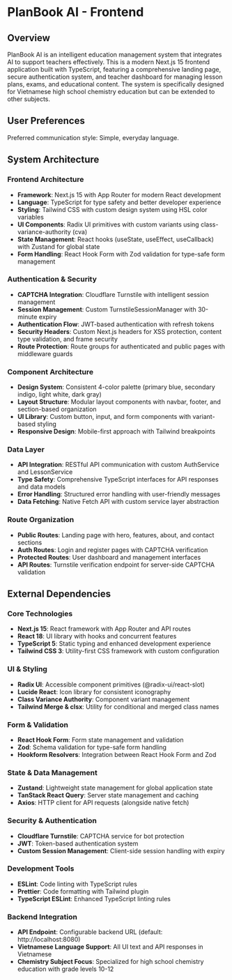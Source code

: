 # PlanBook AI - Frontend

## Overview

PlanBook AI is an intelligent education management system that integrates AI to support teachers effectively. This is a modern Next.js 15 frontend application built with TypeScript, featuring a comprehensive landing page, secure authentication system, and teacher dashboard for managing lesson plans, exams, and educational content. The system is specifically designed for Vietnamese high school chemistry education but can be extended to other subjects.

## User Preferences

Preferred communication style: Simple, everyday language.

## System Architecture

### Frontend Architecture
- **Framework**: Next.js 15 with App Router for modern React development
- **Language**: TypeScript for type safety and better developer experience
- **Styling**: Tailwind CSS with custom design system using HSL color variables
- **UI Components**: Radix UI primitives with custom variants using class-variance-authority (cva)
- **State Management**: React hooks (useState, useEffect, useCallback) with Zustand for global state
- **Form Handling**: React Hook Form with Zod validation for type-safe form management

### Authentication & Security
- **CAPTCHA Integration**: Cloudflare Turnstile with intelligent session management
- **Session Management**: Custom TurnstileSessionManager with 30-minute expiry
- **Authentication Flow**: JWT-based authentication with refresh tokens
- **Security Headers**: Custom Next.js headers for XSS protection, content type validation, and frame security
- **Route Protection**: Route groups for authenticated and public pages with middleware guards

### Component Architecture
- **Design System**: Consistent 4-color palette (primary blue, secondary indigo, light white, dark gray)
- **Layout Structure**: Modular layout components with navbar, footer, and section-based organization
- **UI Library**: Custom button, input, and form components with variant-based styling
- **Responsive Design**: Mobile-first approach with Tailwind breakpoints

### Data Layer
- **API Integration**: RESTful API communication with custom AuthService and LessonService
- **Type Safety**: Comprehensive TypeScript interfaces for API responses and data models
- **Error Handling**: Structured error handling with user-friendly messages
- **Data Fetching**: Native Fetch API with custom service layer abstraction

### Route Organization
- **Public Routes**: Landing page with hero, features, about, and contact sections
- **Auth Routes**: Login and register pages with CAPTCHA verification
- **Protected Routes**: User dashboard and management interfaces
- **API Routes**: Turnstile verification endpoint for server-side CAPTCHA validation

## External Dependencies

### Core Technologies
- **Next.js 15**: React framework with App Router and API routes
- **React 18**: UI library with hooks and concurrent features
- **TypeScript 5**: Static typing and enhanced development experience
- **Tailwind CSS 3**: Utility-first CSS framework with custom configuration

### UI & Styling
- **Radix UI**: Accessible component primitives (@radix-ui/react-slot)
- **Lucide React**: Icon library for consistent iconography
- **Class Variance Authority**: Component variant management
- **Tailwind Merge & clsx**: Utility for conditional and merged class names

### Form & Validation
- **React Hook Form**: Form state management and validation
- **Zod**: Schema validation for type-safe form handling
- **Hookform Resolvers**: Integration between React Hook Form and Zod

### State & Data Management
- **Zustand**: Lightweight state management for global application state
- **TanStack React Query**: Server state management and caching
- **Axios**: HTTP client for API requests (alongside native fetch)

### Security & Authentication
- **Cloudflare Turnstile**: CAPTCHA service for bot protection
- **JWT**: Token-based authentication system
- **Custom Session Management**: Client-side session handling with expiry

### Development Tools
- **ESLint**: Code linting with TypeScript rules
- **Prettier**: Code formatting with Tailwind plugin
- **TypeScript ESLint**: Enhanced TypeScript linting rules

### Backend Integration
- **API Endpoint**: Configurable backend URL (default: http://localhost:8080)
- **Vietnamese Language Support**: All UI text and API responses in Vietnamese
- **Chemistry Subject Focus**: Specialized for high school chemistry education with grade levels 10-12